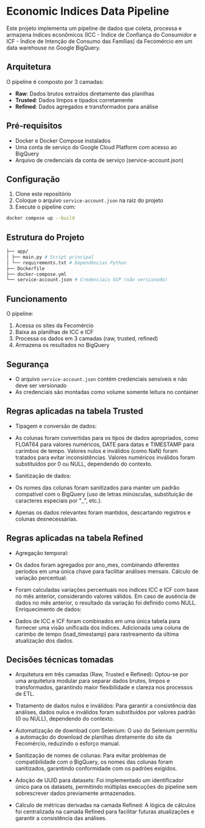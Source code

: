 # Economic Indices Data Pipeline

Este projeto implementa um pipeline de dados que coleta, processa e armazena índices econômicos (ICC - Índice de Confiança do Consumidor e ICF - Índice de Intenção de Consumo das Famílias) da Fecomércio em um data warehouse no Google BigQuery.

## Arquitetura

O pipeline é composto por 3 camadas:

- **Raw**: Dados brutos extraídos diretamente das planilhas
- **Trusted**: Dados limpos e tipados corretamente
- **Refined**: Dados agregados e transformados para análise

## Pré-requisitos

- Docker e Docker Compose instalados
- Uma conta de serviço do Google Cloud Platform com acesso ao BigQuery
- Arquivo de credenciais da conta de serviço (service-account.json)

## Configuração

1. Clone este repositório
2. Coloque o arquivo `service-account.json` na raiz do projeto
3. Execute o pipeline com:

```bash
docker compose up --build
```

## Estrutura do Projeto

```bash
├── app/
│ ├── main.py # Script principal
│ └── requirements.txt # Dependências Python
├── Dockerfile
├── docker-compose.yml
└── service-account.json # Credenciais GCP (não versionado)
```

## Funcionamento

O pipeline:
1. Acessa os sites da Fecomércio
2. Baixa as planilhas de ICC e ICF
3. Processa os dados em 3 camadas (raw, trusted, refined)
4. Armazena os resultados no BigQuery

## Segurança

- O arquivo `service-account.json` contém credenciais sensíveis e não deve ser versionado
- As credenciais são montadas como volume somente leitura no container

## Regras aplicadas na tabela Trusted

- Tipagem e conversão de dados:
- As colunas foram convertidas para os tipos de dados apropriados, como FLOAT64 para valores numéricos, DATE para datas e TIMESTAMP para carimbos de tempo.
Valores nulos e inválidos (como NaN) foram tratados para evitar inconsistências. Valores numéricos inválidos foram substituídos por 0 ou NULL, dependendo do contexto.

- Sanitização de dados:

- Os nomes das colunas foram sanitizados para manter um padrão compatível com o BigQuery (uso de letras minúsculas, substituição de caracteres especiais por "_", etc.).
- Apenas os dados relevantes foram mantidos, descartando registros e colunas desnecessárias.

## Regras aplicadas na tabela Refined

- Agregação temporal:

- Os dados foram agregados por ano_mes, combinando diferentes períodos em uma única chave para facilitar análises mensais.
Cálculo de variação percentual:

- Foram calculadas variações percentuais nos índices ICC e ICF com base no mês anterior, considerando valores válidos.
Em caso de ausência de dados no mês anterior, o resultado da variação foi definido como NULL.
Enriquecimento de dados:

- Dados de ICC e ICF foram combinados em uma única tabela para fornecer uma visão unificada dos índices.
Adicionada uma coluna de carimbo de tempo (load_timestamp) para rastreamento da última atualização dos dados.

## Decisões técnicas tomadas

- Arquitetura em três camadas (Raw, Trusted e Refined):
Optou-se por uma arquitetura modular para separar dados brutos, limpos e transformados, garantindo maior flexibilidade e clareza nos processos de ETL.

- Tratamento de dados nulos e inválidos:
Para garantir a consistência das análises, dados nulos e inválidos foram substituídos por valores padrão (0 ou NULL), dependendo do contexto.

- Automatização de download com Selenium:
O uso do Selenium permitiu a automação do download de planilhas diretamente do site da Fecomércio, reduzindo o esforço manual.

- Sanitização de nomes de colunas:
Para evitar problemas de compatibilidade com o BigQuery, os nomes das colunas foram sanitizados, garantindo conformidade com os padrões exigidos.

- Adoção de UUID para datasets:
Foi implementado um identificador único para os datasets, permitindo múltiplas execuções do pipeline sem sobrescrever dados previamente armazenados.

- Cálculo de métricas derivadas na camada Refined:
A lógica de cálculos foi centralizada na camada Refined para facilitar futuras atualizações e garantir a consistência das análises.
